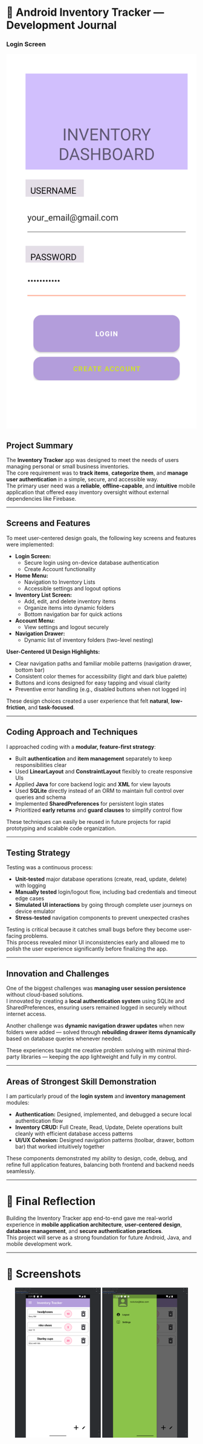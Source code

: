 # 📓 Android Inventory Tracker — Development Journal
### Login Screen
![Login Screen](./screenshots/login%20page.png)

## Project Summary

The **Inventory Tracker** app was designed to meet the needs of users managing personal or small business inventories.  
The core requirement was to **track items**, **categorize them**, and **manage user authentication** in a simple, secure, and accessible way.  
The primary user need was a **reliable**, **offline-capable**, and **intuitive** mobile application that offered easy inventory oversight without external dependencies like Firebase.

---

## Screens and Features

To meet user-centered design goals, the following key screens and features were implemented:
- **Login Screen:**  
  - Secure login using on-device database authentication
  - Create Account functionality
- **Home Menu:**  
  - Navigation to Inventory Lists
  - Accessible settings and logout options
- **Inventory List Screen:**  
  - Add, edit, and delete inventory items
  - Organize items into dynamic folders
  - Bottom navigation bar for quick actions
- **Account Menu:**  
  - View settings and logout securely
- **Navigation Drawer:**  
  - Dynamic list of inventory folders (two-level nesting)

**User-Centered UI Design Highlights:**
- Clear navigation paths and familiar mobile patterns (navigation drawer, bottom bar)
- Consistent color themes for accessibility (light and dark blue palette)
- Buttons and icons designed for easy tapping and visual clarity
- Preventive error handling (e.g., disabled buttons when not logged in)

These design choices created a user experience that felt **natural**, **low-friction**, and **task-focused**.

---

## Coding Approach and Techniques

I approached coding with a **modular, feature-first strategy**:
- Built **authentication** and **item management** separately to keep responsibilities clear
- Used **LinearLayout** and **ConstraintLayout** flexibly to create responsive UIs
- Applied **Java** for core backend logic and **XML** for view layouts
- Used **SQLite** directly instead of an ORM to maintain full control over queries and schema
- Implemented **SharedPreferences** for persistent login states
- Prioritized **early returns** and **guard clauses** to simplify control flow

These techniques can easily be reused in future projects for rapid prototyping and scalable code organization.

---

## Testing Strategy

Testing was a continuous process:
- **Unit-tested** major database operations (create, read, update, delete) with logging
- **Manually tested** login/logout flow, including bad credentials and timeout edge cases
- **Simulated UI interactions** by going through complete user journeys on device emulator
- **Stress-tested** navigation components to prevent unexpected crashes

Testing is critical because it catches small bugs before they become user-facing problems.  
This process revealed minor UI inconsistencies early and allowed me to polish the user experience significantly before finalizing the app.

---

## Innovation and Challenges

One of the biggest challenges was **managing user session persistence** without cloud-based solutions.  
I innovated by creating a **local authentication system** using SQLite and SharedPreferences, ensuring users remained logged in securely without internet access.

Another challenge was **dynamic navigation drawer updates** when new folders were added — solved through **rebuilding drawer items dynamically** based on database queries whenever needed.

These experiences taught me creative problem solving with minimal third-party libraries — keeping the app lightweight and fully in my control.

---

## Areas of Strongest Skill Demonstration

I am particularly proud of the **login system** and **inventory management** modules:
- **Authentication:** Designed, implemented, and debugged a secure local authentication flow
- **Inventory CRUD:** Full Create, Read, Update, Delete operations built cleanly with efficient database access patterns
- **UI/UX Cohesion:** Designed navigation patterns (toolbar, drawer, bottom bar) that worked intuitively together

These components demonstrated my ability to design, code, debug, and refine full application features, balancing both frontend and backend needs seamlessly.

---

# 🚀 Final Reflection

Building the Inventory Tracker app end-to-end gave me real-world experience in **mobile application architecture**, **user-centered design**, **database management**, and **secure authentication practices**.  
This project will serve as a strong foundation for future Android, Java, and mobile development work.

---

# 📸 Screenshots
<p align="center">  
  <img src="./screenshots/inventory.png" alt="Inventory List" width="45%">
  <img src="./screenshots/Logout.png" alt="Home Screen" width="45%">
</p>

